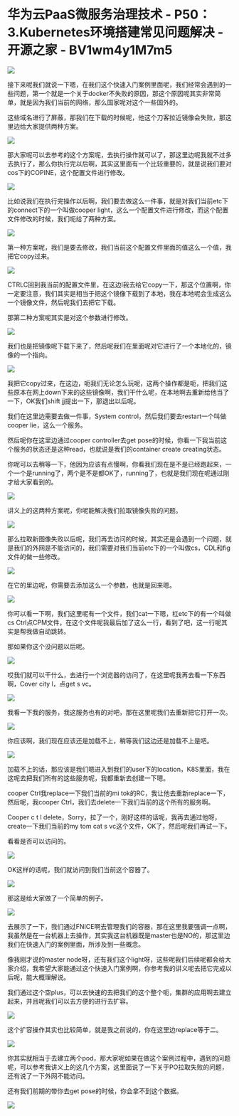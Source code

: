 # 华为云PaaS微服务治理技术 - P50：3.Kubernetes环境搭建常见问题解决 - 开源之家 - BV1wm4y1M7m5

![](img/155a1d79f398c38e38976f49c7b60a38_0.png)

接下来呢我们就说一下嗯，在我们这个快速入门案例里面呢，我们经常会遇到的一些问题，第一个就是一个关于docker不失败的原因，那这个原因呢其实非常简单，就是因为我们当前的网络，那么国家呢对这个一些国外的。

这些域名进行了屏蔽，那我们在下载的时候呢，他这个刀客拉近镜像会失败，那这里边给大家提供两种方案。

![](img/155a1d79f398c38e38976f49c7b60a38_2.png)

那大家呢可以去参考的这个方案呢，去执行操作就可以了，那这里边呢我就不过多去执行了，那么你执行完以后啊，其实这里面有一个比较重要的，就是说我们要对cos下的COPINE，这个配置文件进行修改。



![](img/155a1d79f398c38e38976f49c7b60a38_4.png)

比如说我们在执行完操作以后啊，我们要去做这么一件事，就是对我们当前etc下的connect下的一个叫做cooper light，这么一个配置文件进行修改，而这个配置文件修改的时候，我们呃给了两种方案。



![](img/155a1d79f398c38e38976f49c7b60a38_6.png)

第一种方案呢，我们是要去修改，我们当前这个配置文件里面的值这么一个值，我把它copy过来。

![](img/155a1d79f398c38e38976f49c7b60a38_8.png)

CTRLC回到我当前的配置文件里，在这边I我去给它copy一下，那这个位置啊，你一定要注意，我们其实是相当于把这个镜像下载到了本地，我在本地呢会生成这么一个镜像文件，然后呢我们去把它下载。

那第二种方案呢其实是对这个参数进行修改。

![](img/155a1d79f398c38e38976f49c7b60a38_10.png)

我们也是把镜像呢下载下来了，然后呢我们在里面呢对它进行了一个本地化的，镜像的一个指向。

![](img/155a1d79f398c38e38976f49c7b60a38_12.png)

我把它copy过来，在这边，呃我们无论怎么玩呢，这两个操作都是呃，把我们这些原本在网上down下来的这些镜像啊，我们干什么呢，在本地啊去重新给他当了一下，OK我们shift jj提出一下，那退出以后呢。

我们在这里边需要去做一件事，System control，然后我们要去restart一个叫做cooper lie，这么一个服务。

然后呢你在这里边通过cooper controller去get pose的时候，你看一下我当前这个服务的状态还是这种read，也就说是我们的container create creating状态。

你呢可以去稍等一下，他因为应该有点慢啊，你看我们现在是不是已经跑起来，一个一个是running了，两个是不是都OK了，running了，也就是我们现在呢通过刚才给大家看到的。



![](img/155a1d79f398c38e38976f49c7b60a38_14.png)

讲义上的这两种方案呢，你呢能解决我们拉取镜像失败的问题。

![](img/155a1d79f398c38e38976f49c7b60a38_16.png)

那么拉取新图像失败以后呢，我们再去访问的时候，其实还是会遇到一个问题，就是我们的外网是不能访问的，我们需要对我们当前etc下的一个叫做cs，CDL和fig文件的做一些修改。



![](img/155a1d79f398c38e38976f49c7b60a38_18.png)

在它的里边呢，你需要去添加这么一个参数，也就是回来嗯。

![](img/155a1d79f398c38e38976f49c7b60a38_20.png)

你可以看一下啊，我们这里呢有一个文件，我们cat一下嗯，杠etc下的有一个叫做cs Ctrl点CPM文件，在这个文件呢我最后加了这么一行，看到了吧，这一行呢其实是帮我做自动跳转。

那如果你这个没问题以后呢。

![](img/155a1d79f398c38e38976f49c7b60a38_22.png)

哎我们就可以干什么，去进行一个浏览器的访问了，在这里呢我再去看一下东西啊，Cover city l，点get s vc。



![](img/155a1d79f398c38e38976f49c7b60a38_24.png)

我看一下我的服务，我这服务也有的对吧，那在这里呢我们去重新把它打开一次。

![](img/155a1d79f398c38e38976f49c7b60a38_26.png)

你应该啊，我们现在应该还是加载不上，稍等我们这边还是加载不上是吧。

![](img/155a1d79f398c38e38976f49c7b60a38_28.png)

加载不上的话，那应该是我们嗯进入到我们的user下的location，K8S里面，我在这呢去把我们所有的这些服务呢，我都重新去创建一下嗯。

cooper Ctrl我replace一下我们当前的mi tok的RC，我让他去重新replace一下，然后呢，我cooper Ctrl，我们去delete一下我们当前的这个所有的服务啊。

Cooper c t l delete，Sorry，拉了一个，刚好这样的话呢，我再去通过他呀，create一下我们当前的my tom cat s vc这个文件，OK了，然后呢我们再试一下。

看看是否可以访问的。

![](img/155a1d79f398c38e38976f49c7b60a38_30.png)

OK这样的话呢，我们就访问到我们当前这个容器了。

![](img/155a1d79f398c38e38976f49c7b60a38_32.png)

那这是给大家做了一个简单的例子。

![](img/155a1d79f398c38e38976f49c7b60a38_34.png)

去展示了一下，我们通过FNICE啊去管理我们的容器，那在这里我要强调一点啊，我虽然是在一台机器上去操作，其实我这台机器既是master也是NO的，那这里边我们在快速入门的案例里面，所涉及到一些概念。

像我刚才说的master node呀，还有我们这个light呀，这些呢我们后续呢都会给大家介绍，我希望大家能通过这个快速入门案例啊，你参考我的讲义呢去把它完成以后呢，能大概理解说。

我们通过这个空plus，可以去快速的去把我们的这个整个呃，集群的应用啊去建立起来，并且呢我们可以去方便的进行去扩容。



![](img/155a1d79f398c38e38976f49c7b60a38_36.png)

这个扩容操作其实也比较简单，就是我之前说的，你在这里边replace等于二。

![](img/155a1d79f398c38e38976f49c7b60a38_38.png)

你其实就相当于去建立两个pod，那大家呢如果在做这个案例过程中，遇到的问题呢，可以参考我讲义上的这几个方案，这里面说了一下关于PO拉取失败的问题，还有说了一下外网不能访问。

还有我们前期的带你去get pose的时候，你会拿不到这个数据。

![](img/155a1d79f398c38e38976f49c7b60a38_40.png)